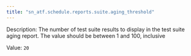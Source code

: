 ```yaml
---
title: "sn_atf.schedule.reports.suite.aging_threshold"
---
```


Description: The number of test suite results to display in the test suite aging report. The value should be between 1 and 100, inclusive

Value: `20`